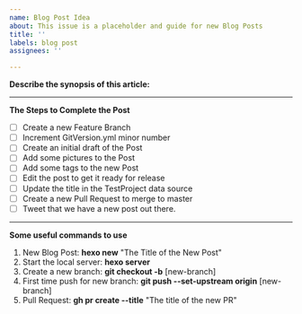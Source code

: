 ```yaml
---
name: Blog Post Idea
about: This issue is a placeholder and guide for new Blog Posts
title: ''
labels: blog post
assignees: ''

---
```

**Describe the synopsis of this article:**


-----
**The Steps to Complete the Post**
- [ ] Create a new Feature Branch
- [ ] Increment GitVersion.yml minor number
- [ ] Create an initial draft of the Post
- [ ] Add some pictures to the Post
- [ ] Add some tags to the new Post
- [ ] Edit the post to get it ready for release
- [ ] Update the title in the TestProject data source
- [ ] Create a new Pull Request to merge to master
- [ ] Tweet that we have a new post out there.

-----
**Some useful commands to use**
1. New Blog Post: **hexo new** "The Title of the New Post"
2. Start the local server: **hexo server**
3. Create a new branch: **git checkout -b** [new-branch]
4. First time push for new branch: **git push --set-upstream origin** [new-branch]
5. Pull Request: **gh pr create --title** "The title of the new PR"